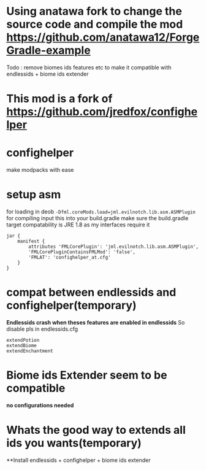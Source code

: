 # Using anatawa fork to change the source code and compile the mod https://github.com/anatawa12/ForgeGradle-example


Todo : remove biomes ids features etc to make it compatible with endlessids + biome ids extender

# This mod is a fork of https://github.com/jredfox/confighelper

# confighelper
make modpacks with ease

# setup asm
for loading in deob `-Dfml.coreMods.load=jml.evilnotch.lib.asm.ASMPlugin`
for compiling input this into your build.gradle
make sure the build.gradle target compatability is JRE 1.8 as my interfaces require it
```
jar {
    manifest {
        attributes 'FMLCorePlugin': 'jml.evilnotch.lib.asm.ASMPlugin',
        'FMLCorePluginContainsFMLMod': 'false',
	    'FMLAT': 'confighelper_at.cfg'
    }
}
```

# compat between endlessids and confighelper(temporary)

**Endlessids crash when theses features are enabled in endlessids**
So disable pls in endlessids.cfg

```
extendPotion
extendBiome
extendEnchantment
```

# Biome ids Extender seem to be compatible

**no configurations needed**

# Whats the good way to extends all ids you wants(temporary)

**Install endlessids + confighelper + biome ids extender